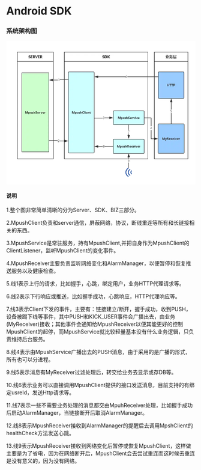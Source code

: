 # Android SDK

### 系统架构图
<img src="images/12.JPG?raw=true" align=center />

#### 说明
1.整个图非常简单清晰的分为Server、SDK、BIZ三部分。

2.MpushClient负责和server通信，屏蔽网络，协议，断线重连等所有和长链接相关的东西。

3.MpushService是常驻服务，持有MpushClient,并把自身作为MpushClient的ClientListener，监听MpushClient的变化事件。

4.MpushReceiver主要负责监听网络变化和AlarmManager，以便暂停和恢复推送服务以及健康检查。

5.线1表示上行的请求，比如握手，心跳，绑定用户，业务HTTP代理请求等。

6.线2表示下行响应或推送，比如握手成功，心跳响应，HTTP代理响应等。

7.线3表示Client下发的事件，主要有：链接建立/断开，握手成功，收到PUSH，设备被踢下线等事件，其中PUSH和KICK_USER事件会广播出去，由业务(MyReceiver)接收；其他事件会通知给MpushReceiver以便其能更好的控制MpushClient的起停，而MpushService就比较轻量基本没有什么业务逻辑，只负责维持后台服务。

8.线4表示由MpushService广播出去的PUSH消息，由于采用的是广播的形式，所有也可以分进程。

9.线5表示消息有MyReceiver过滤处理后，转交给业务去显示或存DB等。

10.线6表示业务可以直接调用MpushClient提供的接口发送消息，目前支持的有绑定usreId，发送Http请求等。

11.线7表示一些不需要业务处理的消息都交由MpuhReceiver处理，比如握手成功后启动AlarmManager，当链接断开后取消AlarmManager。

12.线8表示MpushReceiver接收到AlarmManager的提醒后去调用MpshClient的healthCheck方法发送心跳。

13.线9表示MpushReceiver接收到网络变化后暂停或恢复MpushClient，这样做主要是为了省电，因为在网络断开后，MpushClient会去尝试重连而这时候去重连是没有意义的，因为没有网络。
